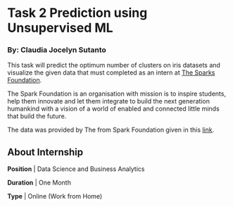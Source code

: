 # Task 2 Prediction using Unsupervised ML
### By: Claudia Jocelyn Sutanto

This task will predict the optimum number of clusters on iris datasets and visualize the given data that must completed as an intern at [The Sparks Foundation](https://www.thesparksfoundationsingapore.org/). 

The Spark Foundation is an organisation with mission is to inspire students, help them innovate and let them integrate to build the next generation humankind with a vision of a world of enabled and connected little minds that build the future.

The data was provided by The from Spark Foundation given in this [link](https://bit.ly/3kXTdox).


## About Internship
<b>Position</b> | Data Science and Business Analytics

<b>Duration</b> | One Month

<b>Type</b> | Online (Work from Home)